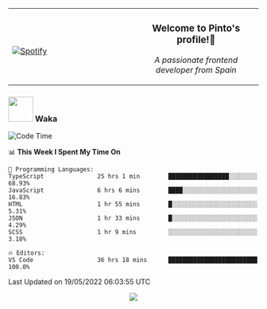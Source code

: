 <table width="100%" align="center"> 
  <tr>
  <td width="50%">
      
&nbsp; <br> [![Spotify](https://novatorem-zeta-rust.vercel.app/api/spotify)](https://open.spotify.com/user/novatorem-zeta-rust)

  </td>
  <td width="50%">
    <h3 align="center">Welcome to Pinto's profile!👋</h3>
    <p align="center"><em>A passionate frontend developer from Spain</em></p>
  </td>
  </table>

### <img src="https://media.giphy.com/media/VgCDAzcKvsR6OM0uWg/giphy.gif" width="50"> Waka

  <!--START_SECTION:waka-->
![Code Time](http://img.shields.io/badge/Code%20Time-386%20hrs%2014%20mins-blue)

📊 **This Week I Spent My Time On** 

```text
💬 Programming Languages: 
TypeScript               25 hrs 1 min        █████████████████░░░░░░░░   68.93% 
JavaScript               6 hrs 6 mins        ████░░░░░░░░░░░░░░░░░░░░░   16.83% 
HTML                     1 hr 55 mins        █░░░░░░░░░░░░░░░░░░░░░░░░   5.31% 
JSON                     1 hr 33 mins        █░░░░░░░░░░░░░░░░░░░░░░░░   4.29% 
SCSS                     1 hr 9 mins         ░░░░░░░░░░░░░░░░░░░░░░░░░   3.18%

🔥 Editors: 
VS Code                  36 hrs 18 mins      █████████████████████████   100.0%

```


 Last Updated on 19/05/2022 06:03:55 UTC
<!--END_SECTION:waka-->

<div align="center">
<img src="https://github-readme-stats-gilt-tau.vercel.app/api/top-langs/?username=pinto-hub&layout=compact&theme=dracula" />
</div>
